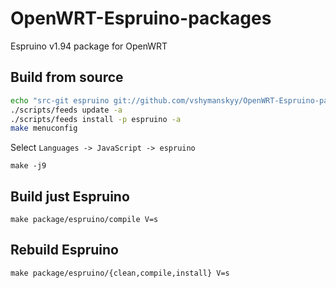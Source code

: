 # OpenWRT-Espruino-packages
Espruino v1.94 package for OpenWRT

## Build from source

```bash
echo "src-git espruino git://github.com/vshymanskyy/OpenWRT-Espruino-packages.git" >> ./feeds.conf
./scripts/feeds update -a
./scripts/feeds install -p espruino -a
make menuconfig
```
Select ```Languages -> JavaScript -> espruino```
```
make -j9
```

## Build just Espruino
```
make package/espruino/compile V=s
```

## Rebuild Espruino
```
make package/espruino/{clean,compile,install} V=s
```
